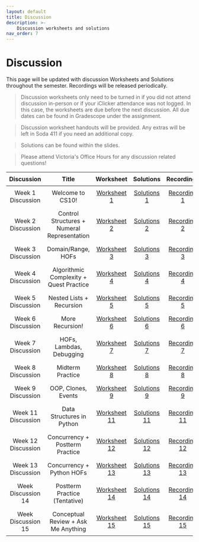 ```yaml
---
layout: default
title: Discussion
description: >-
    Discussion worksheets and solutions
nav_order: 7
---
```


# Discussion

This page will be updated with discussion Worksheets and Solutions throughout the semester. Recordings will be released periodically.

> Discussion worksheets only need to be turned in if you did not attend discussion in-person or if your iClicker attendance was not logged. In this case, the worksheets are due before the next discussion. All due dates can be found in Gradescope under the assignment. 

> Discussion worksheet handouts will be provided. Any extras will be left in Soda 411 if you need an additional copy.

> Solutions can be found within the slides.

> Please attend Victoria's Office Hours for any discussion related questions!

<style>
  table {
    width: 100%;
    border-collapse: collapse;
  }
  th, td {
    text-align: center;
    padding: 8px;
  }
</style>

<table>
  <thead>
    <tr>
      <th>Discussion</th>
      <th>Title</th>
      <th>Worksheet</th>
      <th>Solutions</th>
      <th>Recordings</th>
      <th>Slides</th>
    </tr>
  </thead>
  <tbody>
    <tr>
      <td>Week 1 Discussion</td>
      <td>Welcome to CS10!</td>
      <td><a href="https://docs.google.com/document/d/1zadBZv91Wv7-_ZH5AyqVWhCNC1TaghWv/edit?usp=sharing&ouid=106220240438634734707&rtpof=true&sd=true"> Worksheet 1</a></td>
      <td><a href="">Solutions 1</a></td>
      <td><a href="https://drive.google.com/file/d/1MLvE3xRos_yqfGanwBvr109NqRiRZKEf/view?usp=sharing"> Recording 1</a></td>
      <td><a href="https://docs.google.com/presentation/d/1MSec0ySAECndEU7qNJ3nNt5BzJyxpKP4Io71Sm-H62Q/edit?usp=sharing"> Slides 1</a></td>
    </tr> 
    <tr>
      <td>Week 2 Discussion</td>
      <td>Control Structures + Numeral Representation</td>
      <td><a href="https://docs.google.com/document/d/1UgPwUfdkLiR2gYCUL2h48dHSPQnnjxS7/edit?usp=sharing&ouid=106220240438634734707&rtpof=true&sd=true"> Worksheet 2</a></td>
      <td><a href="">Solutions 2</a></td>
      <td><a href="https://drive.google.com/file/d/1l9FMV9Dq-mjEucG3EzykFQAGY8f8nUec/view?usp=sharing">Recording 2</a></td>
      <td><a href="https://docs.google.com/presentation/d/136MBZMxy8Rv4H6RFGIG5Fw9S_9NEqGzdfxpgrfgfgFQ/edit?usp=sharing">Slides 2</a></td>
    </tr>
     <tr>
      <td>Week 3 Discussion</td>
      <td>Domain/Range, HOFs</td>
      <td><a href="https://docs.google.com/document/d/1XaLAI8CgUcwdsrcQWh9AEkAIbEdyltNy/edit?usp=sharing&ouid=106220240438634734707&rtpof=true&sd=true">Worksheet 3</a></td>
      <td><a href="">Solutions 3</a></td>
      <td><a href="https://drive.google.com/file/d/1u0VXn_XlCbP1wML2nudVqEjl_MjQ89yQ/view?usp=sharing">Recording 3</a></td>
      <td><a href="https://docs.google.com/presentation/d/1LW8qZHRWfFmoJE4DXNNyDk8oADOAMuCIqKXjDAEuFQQ/edit?usp=sharing">Slides 3</a></td>
    </tr>
    <tr>
      <td>Week 4 Discussion</td>
      <td>Algorithmic Complexity + Quest Practice</td>
      <td><a href="https://docs.google.com/document/d/1-WcgHsANvkhfudbthRkSGNeD1pS2dT5J/edit?usp=sharing&ouid=106220240438634734707&rtpof=true&sd=true">Worksheet 4</a></td>
      <td><a href="">Solutions 4</a></td>
      <td><a href="">Recording 4</a></td>
      <td><a href="https://docs.google.com/presentation/d/1ovIAvQxXf08XSgexq38GxO8CiFQd7InGi-mwpAVRxSg/edit?usp=sharing">Slides 4</a></td>
    </tr>
    <tr>
      <td>Week 5 Discussion</td>
      <td>Nested Lists + Recursion</td>
      <td><a href="https://docs.google.com/document/d/1v8OZBdkVVU1LbgA93ujnE33O8xy4mG4Z/edit?usp=sharing&ouid=106220240438634734707&rtpof=true&sd=true">Worksheet 5</a></td>
      <td><a href="">Solutions 5</a></td>
      <td><a href="">Recording 5</a></td>
      <td><a href="https://docs.google.com/presentation/d/1xbSjnREbqJ8R4PomQEuEmZAwJSfaKAmtygc8AGRUbY0/edit?usp=sharing">Slides 5</a></td>
    </tr>
    <tr>
      <td>Week 6 Discussion</td>
      <td>More Recursion!</td>
      <td><a href="https://docs.google.com/document/d/1tZpZwPyIhQjeS-yHn_0pV_Xk-vNRzlH9/edit">Worksheet 6</a></td>
      <td><a href="">Solutions 6</a></td>
      <td><a href="">Recording 6</a></td>
      <td><a href="">Slides 6</a></td>
    </tr>
    <tr>
      <td>Week 7 Discussion</td>
      <td>HOFs, Lambdas, Debugging</td>
      <td><a href="">Worksheet 7</a></td>
      <td><a href="">Solutions 7</a></td>
      <td><a href="">Recording 7</a></td>
      <td><a href="">Slides 7</a></td>
    </tr>
    <tr>
      <td>Week 8 Discussion </td>
      <td>Midterm Practice</td>
      <td><a href="">Worksheet 8</a></td>
      <td><a href="">Solutions 8</a></td>
      <td><a href="">Recording 8</a></td>
      <td><a href="">Slides 8</a></td>
    </tr>
     <tr>
      <td>Week 9 Discussion</td>
      <td>OOP, Clones, Events</td>
      <td><a href="">Worksheet 9</a></td>
      <td><a href="">Solutions 9</a></td>
      <td><a href="">Recording 9</a></td>
      <td><a href="">Slides 9</a></td>
    </tr>
    <tr>
    <td>Week 11 Discussion</td>
      <td>Data Structures in Python</td>
      <td><a href="">Worksheet 11</a></td>
      <td><a href="">Solutions 11</a></td>
      <td><a href="">Recording 11</a></td>
      <td><a href="">Slides 11</a></td>
    </tr>
    <tr>
    <td>Week 12 Discussion</td>
      <td>Concurrency + Postterm Practice</td>
     <td><a href="">Worksheet 12</a></td>
      <td><a href="">Solutions 12</a></td>
      <td><a href="">Recording 12</a></td>
      <td><a href="">Slides 12</a></td>
    </tr>
    <tr>
    <td>Week 13 Discussion</td>
      <td>Concurrency + Python HOFs</td>
      <td><a href="">Worksheet 13</a></td>
      <td><a href="">Solutions 13</a></td>
      <td><a href="">Recording 13</a></td>
      <td><a href="">Slides 13</a></td>
    </tr>
    <tr>
    <td>Week Discussion 14</td>
      <td>Postterm Practice (Tentative)</td>
      <td><a href="">Worksheet 14</a></td>
      <td><a href="">Solutions 14</a></td>
      <td><a href="">Recording 14</a></td>
      <td><a href="">Slides 14</a></td>
    </tr>
    <tr>
    <td>Week Discussion 15</td>
      <td>Conceptual Review + Ask Me Anything</td>
      <td><a href="">Worksheet 15</a></td>
      <td><a href="">Solutions 15</a></td>
      <td><a href="">Recording 15</a></td>
      <td><a href="">Slides 15</a></td>
    </tr>
  </tbody>
</table>
